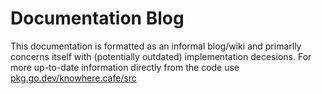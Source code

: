 # Documentation Blog

This documentation is formatted as an informal blog/wiki and primarlly concerns
itself with (potentially outdated) implementation decesions.
For more up-to-date information directly from the code use
[pkg.go.dev/knowhere.cafe/src](https://pkg.go.dev/knowhere.cafe/src)
